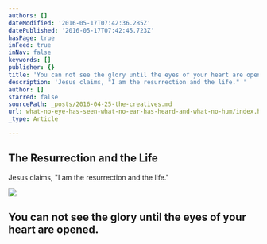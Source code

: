 ```yaml
---
authors: []
dateModified: '2016-05-17T07:42:36.285Z'
datePublished: '2016-05-17T07:42:45.723Z'
hasPage: true
inFeed: true
inNav: false
keywords: []
publisher: {}
title: 'You can not see the glory until the eyes of your heart are opened. '
description: 'Jesus claims, "I am the resurrection and the life." '
author: []
starred: false
sourcePath: _posts/2016-04-25-the-creatives.md
url: what-no-eye-has-seen-what-no-ear-has-heard-and-what-no-hum/index.html
_type: Article

---
```

<article style=""><h1>The Resurrection and the Life</h1><p>Jesus claims, "I am the resurrection and the life." </p><img src="https://s3-us-west-2.amazonaws.com/the-grid-img/p/9fe97094c2216bccb91e03b311e4e7370c3823d4.jpg" /></article>

## You can not see the glory until the eyes of your heart are opened.